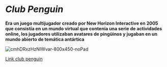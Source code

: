 # *Club Penguin*

**Era un juego multijugador creado por New Horizon Interactive en 2005 que consistía en un mundo virtual que contenía una serie de actividades online, los jugadores utilizaban avatares de pingüinos  y jugaban en un mundo abierto de temática antártica**

![cmhDRxzHzNIWvar-800x450-noPad](https://github.com/mariofdezz/SMX2-M8UF1A1-HistoriaWeb-2001-2006-Club-Penguin-Mozilla-Gmail-Fern-ndezMario/blob/main/cmhDRxzHzNIWvar-800x450-noPad.jpg "Imagen de cmhDRxzHzNIWvar-800x450-noPad")

[Link club penguin](https://newcp.net/es/ "Titulo opcional")

